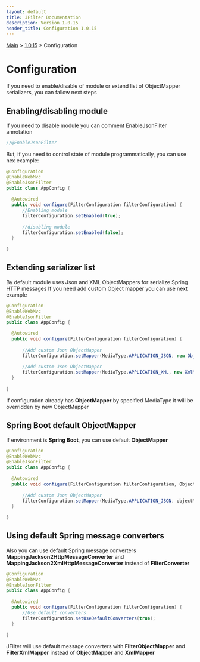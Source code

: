 ```yaml
---
layout: default
title: JFilter Documentation
description: Version 1.0.15
header_title: Configuration 1.0.15
---
```


[Main](../../index.MD) > [1.0.15](../index.MD) > Configuration

# Configuration
If you need to enable/disable of module or extend list of ObjectMapper serializers, you can fallow next steps

## Enabling/disabling module
If you need to disable module you can comment EnableJsonFilter annotation
```java
//@EnableJsonFilter
```
But, if you need to control state of module programmatically, you can use nex example:

```java
@Configuration
@EnableWebMvc
@EnableJsonFilter
public class AppConfig {
  
  @Autowired
  public void configure(FilterConfiguration filterConfiguration) {      
      //Enabling module
      filterConfiguration.setEnabled(true);
      
      //disabling module
      filterConfiguration.setEnabled(false);
  }
    
}
```

## Extending serializer list
By default module uses Json and XML ObjectMappers for serialize Spring HTTP messages
If you need add custom Object mapper you can use next example
```java
@Configuration
@EnableWebMvc
@EnableJsonFilter
public class AppConfig {
  
  @Autowired
  public void configure(FilterConfiguration filterConfiguration) { 
  
      //Add custom Json ObjectMapper
      filterConfiguration.setMapper(MediaType.APPLICATION_JSON, new ObjectMapper());    
      
      //Add custom Json ObjectMapper
      filterConfiguration.setMapper(MediaType.APPLICATION_XML, new XmlMapper());     
  }
    
}
```
If configuration already has **ObjectMapper** by specified MediaType it will be overridden by new ObjectMapper

## Spring Boot default ObjectMapper
If environment is **Spring Boot**, you can use default **ObjectMapper**

```java
@Configuration
@EnableWebMvc
@EnableJsonFilter
public class AppConfig {
  
  @Autowired
  public void configure(FilterConfiguration filterConfiguration, ObjectMapper objectMapper) { 
  
      //Add custom Json ObjectMapper
      filterConfiguration.setMapper(MediaType.APPLICATION_JSON, objectMapper);     
  }
    
}
```

## Using default Spring message converters
Also you can use default Spring message converters **MappingJackson2HttpMessageConverter** and **MappingJackson2XmlHttpMessageConverter** instead of **FilterConverter**
```java
@Configuration
@EnableWebMvc
@EnableJsonFilter
public class AppConfig {
  
  @Autowired
  public void configure(FilterConfiguration filterConfiguration) {   
      //Use default converters
      filterConfiguration.setUseDefaultConverters(true);   
  }
    
}
```
JFilter will use default message converters with **FilterObjectMapper** and **FilterXmlMapper** instead of **ObjectMapper** and **XmlMapper**